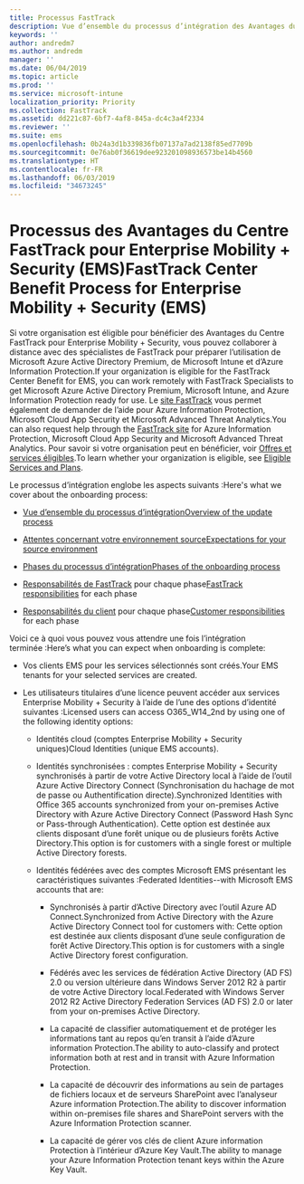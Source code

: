 ```yaml
---
title: Processus FastTrack
description: Vue d’ensemble du processus d’intégration des Avantages du Centre FastTrack
keywords: ''
author: andredm7
ms.author: andredm
manager: ''
ms.date: 06/04/2019
ms.topic: article
ms.prod: ''
ms.service: microsoft-intune
localization_priority: Priority
ms.collection: FastTrack
ms.assetid: dd221c87-6bf7-4af8-845a-dc4c3a4f2334
ms.reviewer: ''
ms.suite: ems
ms.openlocfilehash: 0b24a3d1b339836fb07137a7ad2138f85ed7709b
ms.sourcegitcommit: 0e76ab0f36619dee923201098936573be14b4560
ms.translationtype: HT
ms.contentlocale: fr-FR
ms.lasthandoff: 06/03/2019
ms.locfileid: "34673245"
---
```

# <a name="fasttrack-center-benefit-process-for-enterprise-mobility--security-ems"></a><span data-ttu-id="0ff40-103">Processus des Avantages du Centre FastTrack pour Enterprise Mobility + Security (EMS)</span><span class="sxs-lookup"><span data-stu-id="0ff40-103">FastTrack Center Benefit Process for Enterprise Mobility + Security (EMS)</span></span>
<span data-ttu-id="0ff40-104">Si votre organisation est éligible pour bénéficier des Avantages du Centre FastTrack pour Enterprise Mobility + Security, vous pouvez collaborer à distance avec des spécialistes de FastTrack pour préparer l’utilisation de Microsoft Azure Active Directory Premium, de Microsoft Intune et d’Azure Information Protection.</span><span class="sxs-lookup"><span data-stu-id="0ff40-104">If your organization is eligible for the FastTrack Center Benefit for EMS, you can work remotely with FastTrack Specialists to get Microsoft Azure Active Directory Premium, Microsoft Intune, and Azure Information Protection ready for use.</span></span> <span data-ttu-id="0ff40-105">Le [site FastTrack](https://www.microsoft.com/fasttrack/microsoft-365/ems) vous permet également de demander de l’aide pour Azure Information Protection, Microsoft Cloud App Security et Microsoft Advanced Threat Analytics.</span><span class="sxs-lookup"><span data-stu-id="0ff40-105">You can also request help through the [FastTrack site](https://www.microsoft.com/fasttrack/microsoft-365/ems) for Azure Information Protection, Microsoft Cloud App Security and Microsoft Advanced Threat Analytics.</span></span> <span data-ttu-id="0ff40-106">Pour savoir si votre organisation peut en bénéficier, voir [Offres et services éligibles](M365-eligible-services-and-plans.md).</span><span class="sxs-lookup"><span data-stu-id="0ff40-106">To learn whether your organization is eligible, see [Eligible Services and Plans](M365-eligible-services-and-plans.md).</span></span>


<span data-ttu-id="0ff40-107">Le processus d’intégration englobe les aspects suivants :</span><span class="sxs-lookup"><span data-stu-id="0ff40-107">Here's what we cover about the onboarding process:</span></span>

-   [<span data-ttu-id="0ff40-108">Vue d’ensemble du processus d’intégration</span><span class="sxs-lookup"><span data-stu-id="0ff40-108">Overview of the update process</span></span>](EMS-fasttrack-benefit-overview.md)

-   [<span data-ttu-id="0ff40-109">Attentes concernant votre environnement source</span><span class="sxs-lookup"><span data-stu-id="0ff40-109">Expectations for your source environment</span></span>](EMS-source-environment-expectations.md)

-   [<span data-ttu-id="0ff40-110">Phases du processus d’intégration</span><span class="sxs-lookup"><span data-stu-id="0ff40-110">Phases of the onboarding process</span></span>](EMS-onboarding-phases.md)

-   <span data-ttu-id="0ff40-111">[Responsabilités de FastTrack](EMS-fasttrack-responsibilities.md) pour chaque phase</span><span class="sxs-lookup"><span data-stu-id="0ff40-111">[FastTrack responsibilities](EMS-fasttrack-responsibilities.md) for each phase</span></span>

-   <span data-ttu-id="0ff40-112">[Responsabilités du client](EMS-your-responsibilities.md) pour chaque phase</span><span class="sxs-lookup"><span data-stu-id="0ff40-112">[Customer responsibilities](EMS-your-responsibilities.md) for each phase</span></span>

<span data-ttu-id="0ff40-113">Voici ce à quoi vous pouvez vous attendre une fois l’intégration terminée :</span><span class="sxs-lookup"><span data-stu-id="0ff40-113">Here’s what you can expect when onboarding is complete:</span></span>

-   <span data-ttu-id="0ff40-114">Vos clients EMS pour les services sélectionnés sont créés.</span><span class="sxs-lookup"><span data-stu-id="0ff40-114">Your EMS tenants for your selected services are created.</span></span>

-   <span data-ttu-id="0ff40-115">Les utilisateurs titulaires d’une licence peuvent accéder aux services Enterprise Mobility + Security à l’aide de l’une des options d’identité suivantes :</span><span class="sxs-lookup"><span data-stu-id="0ff40-115">Licensed users can access O365_W14_2nd by using one of the following identity options:</span></span>

    -   <span data-ttu-id="0ff40-116">Identités cloud (comptes Enterprise Mobility + Security uniques)</span><span class="sxs-lookup"><span data-stu-id="0ff40-116">Cloud Identities (unique EMS accounts).</span></span>

    -   <span data-ttu-id="0ff40-117">Identités synchronisées : comptes Enterprise Mobility + Security synchronisés à partir de votre Active Directory local à l’aide de l’outil Azure Active Directory Connect (Synchronisation du hachage de mot de passe ou Authentification directe).</span><span class="sxs-lookup"><span data-stu-id="0ff40-117">Synchronized Identities with Office 365 accounts synchronized from your on-premises Active Directory with Azure Active Directory Connect (Password Hash Sync or Pass-through Authentication).</span></span> <span data-ttu-id="0ff40-118">Cette option est destinée aux clients disposant d’une forêt unique ou de plusieurs forêts Active Directory.</span><span class="sxs-lookup"><span data-stu-id="0ff40-118">This option is for customers with a single forest or multiple Active Directory forests.</span></span>

    -   <span data-ttu-id="0ff40-119">Identités fédérées avec des comptes Microsoft EMS présentant les caractéristiques suivantes :</span><span class="sxs-lookup"><span data-stu-id="0ff40-119">Federated Identities--with Microsoft EMS accounts that are:</span></span>

        -   <span data-ttu-id="0ff40-120">Synchronisés à partir d’Active Directory avec l’outil Azure AD Connect.</span><span class="sxs-lookup"><span data-stu-id="0ff40-120">Synchronized from Active Directory with the Azure Active Directory Connect tool for customers with:</span></span> <span data-ttu-id="0ff40-121">Cette option est destinée aux clients disposant d’une seule configuration de forêt Active Directory.</span><span class="sxs-lookup"><span data-stu-id="0ff40-121">This option is for customers with a single Active Directory forest configuration.</span></span>

        -   <span data-ttu-id="0ff40-122">Fédérés avec les services de fédération Active Directory (AD FS) 2.0 ou version ultérieure dans Windows Server 2012 R2 à partir de votre Active Directory local.</span><span class="sxs-lookup"><span data-stu-id="0ff40-122">Federated with Windows Server 2012 R2 Active Directory Federation Services (AD FS) 2.0 or later from your on-premises Active Directory.</span></span>

        -   <span data-ttu-id="0ff40-123">La capacité de classifier automatiquement et de protéger les informations tant au repos qu’en transit à l’aide d’Azure information Protection.</span><span class="sxs-lookup"><span data-stu-id="0ff40-123">The ability to auto-classify and protect information both at rest and in transit with Azure Information Protection.</span></span> 

        -   <span data-ttu-id="0ff40-124">La capacité de découvrir des informations au sein de partages de fichiers locaux et de serveurs SharePoint avec l’analyseur Azure information Protection.</span><span class="sxs-lookup"><span data-stu-id="0ff40-124">The ability to discover information within on-premises file shares and SharePoint servers with the Azure Information Protection scanner.</span></span> 

        -   <span data-ttu-id="0ff40-125">La capacité de gérer vos clés de client Azure information Protection à l’intérieur d’Azure Key Vault.</span><span class="sxs-lookup"><span data-stu-id="0ff40-125">The ability to manage your Azure Information Protection tenant keys within the Azure Key Vault.</span></span> 

